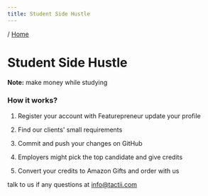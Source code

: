 ```yaml
---
title: Student Side Hustle
---
```


/ [Home](index.md)

# Student Side Hustle

**Note:** make money while studying

### How it works?

1. Register your account with Featurepreneur update your profile

2. Find our clients' small requirements

3. Commit and push your changes on GitHub

4. Employers might pick the top candidate and give credits

5. Convert your credits to Amazon Gifts and order with us


talk to us if any questions at info@tactii.com
